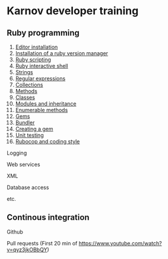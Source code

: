 # Karnov developer training

## Ruby programming
1. [Editor installation](01_editor_installation)
2. [Installation of a ruby version manager](02_ruby_installation)
3. [Ruby scripting](03_ruby_scripts)
4. [Ruby interactive shell](04_ruby_irb)
5. [Strings](05_ruby_strings)
6. [Regular expressions](06_ruby_regular_expressions)
7. [Collections](07_ruby_collections)
8. [Methods](08_ruby_methods)
9. [Classes](09_ruby_classes)
10. [Modules and inheritance](10_ruby_modules_and_inheritance)
11. [Enumerable methods](11_enumerable_methods)
12. [Gems](12_ruby_gems)
13. [Bundler](13_ruby_bundler)
14. [Creating a gem](14_ruby_creating_a_gem)
15. [Unit testing](15_ruby_unit_testing)
16. [Rubocop and coding style](16_ruby_rubocop)

Logging

Web services

XML

Database access

etc.

## Continous integration

Github

Pull requests (First 20 min of https://www.youtube.com/watch?v=qyz3jkOBbQY)

## 